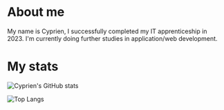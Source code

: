 # About me

My name is Cyprien, I successfully completed my IT apprenticeship in 2023. I'm currently doing further studies in application/web development.

# My stats
![Cyprien's GitHub stats](https://github-readme-stats.vercel.app/api?username=cyprien-png&show_icons=true&text_color=ffffff&icon_color=ffffff&title_color=ffffff&bg_color=0,252606,717314,8d2527,b32f31,b32f31,da3a3d,da3a3d,da3a3d,da3a3d&custom_title=Cyprien%27s+Github+Stats)

![Top Langs](https://github-readme-stats.vercel.app/api/top-langs/?username=cyprien-png&text_color=ffffff&icon_color=ffffff&title_color=ffffff&bg_color=0,252606,717314,8d2527,b32f31,b32f31,da3a3d,da3a3d,da3a3d,da3a3d&layout=compact)
